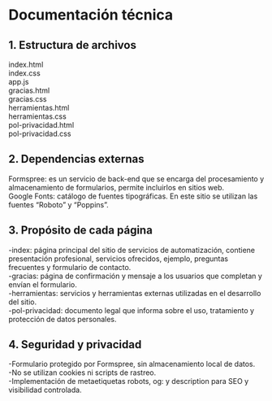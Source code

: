 # Documentación técnica

## 1. Estructura de archivos

index.html    
index.css    
app.js    
gracias.html    
gracias.css    
herramientas.html    
herramientas.css    
pol-privacidad.html    
pol-privacidad.css    

## 2. Dependencias externas

Formspree: es un servicio de back-end que se encarga del procesamiento y almacenamiento de formularios, permite incluirlos en sitios web.    
Google Fonts: catálogo de fuentes tipográficas. En este sitio se utilizan las fuentes “Roboto” y “Poppins”.

## 3. Propósito de cada página

-index: página principal del sitio de servicios de automatización, contiene presentación profesional, servicios ofrecidos, ejemplo, preguntas frecuentes y formulario de contacto.     
-gracias: página de confirmación y mensaje a los usuarios que completan y envían el formulario.    
-herramientas: servicios y herramientas externas utilizadas en el desarrollo del sitio.    
-pol-privacidad: documento legal que informa sobre el uso, tratamiento y protección de datos personales.    

## 4. Seguridad y privacidad

-Formulario protegido por Formspree, sin almacenamiento local de datos.    
-No se utilizan cookies ni scripts de rastreo.    
-Implementación de metaetiquetas robots, og: y description para SEO  y visibilidad controlada.


